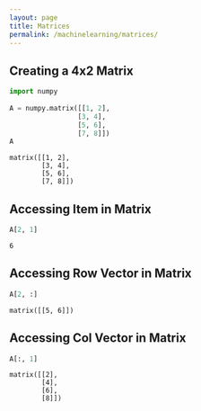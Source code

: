 ```yaml
---
layout: page
title: Matrices
permalink: /machinelearning/matrices/
---
```


## Creating a 4x2 Matrix


```python
import numpy
 
A = numpy.matrix([[1, 2],
                 [3, 4],
                 [5, 6],
                 [7, 8]])
A
```




    matrix([[1, 2],
            [3, 4],
            [5, 6],
            [7, 8]])



## Accessing Item in Matrix


```python
A[2, 1]
```




    6



## Accessing Row Vector in Matrix


```python
A[2, :]
```




    matrix([[5, 6]])



## Accessing Col Vector in Matrix


```python
A[:, 1]
```




    matrix([[2],
            [4],
            [6],
            [8]])




```python

```
